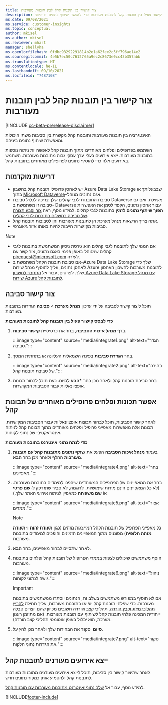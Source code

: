 ```yaml
---
title: צור קישור בין תובנות קהל לבין תובנות מעורבות
description: צור קישור פעיל בין תובנות קהל לתובנות מעורבות כדי לאפשר שיתוף נתונים דו-כיווני.
ms.date: 09/08/2021
ms.service: customer-insights
ms.topic: conceptual
author: mkisel
ms.author: mkisel
ms.reviewer: mhart
manager: shellyha
ms.openlocfilehash: 0fdbc93292291814b2e1a62fee2c5ff796ae14e2
ms.sourcegitcommit: 4e5b7ec50c7612765a9ec2c8673e0cc43b357abb
ms.translationtype: HT
ms.contentlocale: he-IL
ms.lasthandoff: 09/10/2021
ms.locfileid: "7487108"
---
```

# <a name="create-a-link-between-audience-insights-and-engagement-insights"></a>צור קישור בין תובנות קהל לבין תובנות מעורבות

[!INCLUDE [cc-beta-prerelease-disclaimer](includes/cc-beta-prerelease-disclaimer.md)]

האינטגרציה בין תובנות מעורבות ותובנות קהל מקשרת בין סביבות משתי היכולות ומאפשרת שיתוף נתונים ביניהם.

השתמש בפרופילים ופלחים מאוחדים מתוך תובנות קהל לאפשרויות ניתוח נוספות בתובנות מעורבות. ייצא אירועים בעלי ערך עסקי גבוה מתובנות מעורבות. השתמש באירועים אלה כדי להוסיף נתונים לפרופילים מאוחדים בתובנות קהל.

## <a name="prerequisites"></a>דרישות מוקדמות

- יש לאחסן פרופילי תובנות קהל בחשבון Azure Data Lake Storage שבבעלותך או בתוך [Microsoft Dataverse](/powerapps/maker/data-platform/data-platform-intro.md)&ndash;אגם נתונים מנוהל. 
- סביבת התובנות לגבי קהלים שלך צריכה לכלול סביבת Dataverse משויכת. ואם גם סביבה זו משתמשת ב- Dataverse עבור אחסון נתונים, הקפד לסמן את האפשרות **הפוך שיתוף נתונים לזמין** בתובנות לגבי קהלים. למידע נוסף, ראה [צור וקבע תצורה של סביבה בתשלום בתובנות לגבי קהלים](../audience-insights/get-started-paid.md).
- אתה צריך הרשאות מנהל מערכת הן לתובנות מעורבות והן לסביבות תובנות קהל.
- סביבות מקושרות חייבות להיות באותו אזור גיאוגרפי.

> [!NOTE]
> - אם המנוי שלך לתובנות לגבי קהלים הוא גירסת ניסיון המשתמשת בתובנות לגבי קהלים שמנוהל באופן פנימי באגם נתונים, צור קשר עם [pirequest@microsoft.com](mailto:pirequest@microsoft.com) לעזרה. 
> - אם סביבת תובנות הקהל משתמשת ב-Azure Data Lake Storage שלך כדי לאחסן נתונים, עליך להוסיף מנהל שירות Azure לתובנות מעורבות לחשבון האחסון שלך. לפרטים, עבור אל [התחבר לחשבון Azure Data Lake Storage עם מנהל שירות Azure לתובנות קהל](../audience-insights/connect-service-principal.md). 


## <a name="create-an-environment-link"></a>צור קישור סביבה

תוכל ליצור קישור לסביבה על ידי עדכון **מנהל מערכת** > **סביבה** הגדרות בתובנות מעורבות.

**כדי לבסס קישור פעיל בין תובנות קהל לתובנות מעורבות‎‎**

1. בדף **מנהל איכות הסביבה**, בחר את כרטיסיית **קישור סביבות**.

    :::image type="content" source="media/integrate1.png" alt-text="הגדר סביבה.":::

1. בחר **הגדרת סביבות** בפינה השמאלית העליונה או בתחתית המסך.

     :::image type="content" source="media/integrate2.png" alt-text="בחירה של סביבת תובנות קהל.":::

1. בחר סביבת תובנות קהל ולאחר מכן בחר ***הבא** לסיום. כעת תוכל לבחור תכונות אופציונאליות עבור הסביבות המקושרות.
 
## <a name="enable-audience-insights-unified-profiles-attributes-and-segments"></a>אפשר תכונות ופלחים פרופילים מאוחדים של תבונות קהל

לאחר קישור הסביבות, תוכל לבחור תכונות אופציונאליות עבור הסביבות המקושרות. תכונות אלה מאפשרות מאפייני פרופיל ופלחים מאוחדים מתוך תבונות קהל לניתוח אינטראקטיבי של נתוני לקוחות.

**כדי לנתח נתוני אינטרנט בתובנות מעורבות**

1. בעמוד **מנהל איכות הסביבה** הפעל את **שתף נתונים מתובנות קהל עם תובנות מעורבות** החלף ולאחר מכן בחר **הבא**.

    :::image type="content" source="media/integrate4.png" alt-text="בחר מאפיינים.":::

1. בחר את המאפיינים של הפרופילים המאוחדים שיהפכו למימדים בתובנות מעורבות. (לא כל המאפיינים הינם מידות שימושיות. לדוגמה, לא סביר שתזדקק ל-**שם פרטי** אוֹ **שם משפחה** כמאפיין לניתוח אירועי האתר שלך.)

    :::image type="content" source="media/integrate5.png" alt-text="אצור ממדים.":::

   >[!NOTE]
   > כל מאפייני הפרופיל של תובנות הקהל המייצגות מזהים (כגון **תעודת זהות** ו-**תעודה מזהה חלופית**) מסוננים מתוך המאפיינים הזמינים והופכים למימדים בתובנות מעורבות.

1. לאחר שתסיים לבחור מאפיינים, בחר **הבא**.
1. הוסף משתמשים שיכולים לצפות בממדי הפרופיל של תובנות קהל ופלחים בתובנות מעורבות.

    :::image type="content" source="media/integrate6.png" alt-text="ניהול גישה לנתוני לקוחות.":::

   > [!IMPORTANT]
   > אם לא תוסיף במפורש משתמשים בשלב זה, הנתונים יוסתרו ממשתמשים בתובנות מעורבות.
   > כדי שפלחי תובנות קהל יופיעו בתובנות מעורבות, עליך תחילה [להריץ תהליכי מיזוג וקבץ הורדה](../audience-insights/merge-entities.md). תהליכי קצב הורדה חשובים מכיוון שהם יוצרים טבלה ייחודית המכינה פלחי תובנות קהל לשיתוף עם תובנות מעורבות. (אם מתוזמן רענון מערכת, הוא יכלול באופן אוטומטי תהליכי קצב הורדה).

1. סקור את הבחירות שלך ולאחר מכן לחץ על ‎ **סיום‎‎‎**.

    :::image type="content" source="media/integrate7.png" alt-text="סקור את הגדרות נתוני הלקוח.":::

## <a name="export-refined-events-to-audience-insights"></a>ייצא אירועים מעודנים לתובנות קהל

לאחר שתיצור קישור בין סביבות, תוכל לייצא אירועים מעודנים מתובנות מעורבות לתובנות קהל ולהטמיע אותן כמקור נתונים חדש. 

למידע נוסף, עבור אל [שלב נתוני אינטרנט מתובנות מעורבות עם תובנות קהל](../audience-insights/integrate-engagement-insights.md).

<!--
## Share engagement insights refined events with audience insights

After you create a link between environments, a new option becomes available for you to share [refined events](refined-events.md) with audience insights.

Consider the following when creating refined events for audience insights: 

- Provide a meaningful name for the refined event. It will be used as an activity name in audience insights.
- Select at least the following properties to create an activity in audience insights: 
    - Signal.Action.Name indicates the activity details.
    - Signal.User.Id maps with the customer ID.
    - Signal.View.Uri is a web address as a basis for segments or measures.
    - Signal.Export.Id is a primary key for events.
    - Signal.Timestamp determines the date and time for the activity.

To share refined events:

1. From the engagement insights menu, select **Data** and then select the **Events** tab.
2. On the **Action** menu, select **Share as activity**.

    :::image type="content" source="media/integrate8.png" alt-text="Data shared events settings.":::

3. You can view and stop actively shared events on the **Export and Sharing** tab.
4. -- per Michael K, we need a mock here (Mukesh needs to update to reflect what happens in AUI once a user shares a refined event (i.e. no longer AUI, data wrangler needs to go discover data in the storage, the shared event is available as a DS and entity, correct?)

### Attach refined events shared as activities to unified profiles in audience insights

You can bring customer web activity data from engagement insights into audience insights. In addition to transactional, demographic, or behavioral data, you can view activities on the web in unified customer profiles. You can then use these profiles to get insights such as segments, measures, and predictions for audience activation.

Follow the steps in [data unification](../audience-insights/data-unification.md) to map, match, and merge website authentication information to unified profiles in audience insights.

You can also share refined events that are now available in audience insights, identified as data sources and entities. 

Next, you can relate event data from engagement insights as unified activities in customer profiles.

### Relate refined event data as an activity of a customer profile

After unifying the data, you can configure the activity for the customer profile. For more information, go to [Customer activities](../audience-insights/activities.md).

:::image type="content" source="media/web-event-activity.png" alt-text="Activities page with expanded Edit activity pane.":::

Next, configure the new activity by using mapping elements: 

- **Primary Key**: Signal.Export.Id, a unique ID that is available for every event record in engagement insights. This property is automatically generated.

- **Timestamp**: Signal.Timestamp in the event property.

- **Event**: Signal.Name, the event name that you want to track.

- **Web address**: Signal.View.Uri that refers to the URI of the page that created the event.

- **Details**: Signal.Action.Name to represent the information to associate with the event. The selected property in this case indicates that the event is for email promotion.

- **Activity type**: In this example, we choose the existing activity type WebLog. This selection is a useful filter option to run prediction models or create segments based on this activity type.

- **Set up relationship**: This important setting ties the activity to existing customer profiles. **Signal.User.Id** is the identifier configured in the SDK to be collected. It relates to the user ID in other data sources that are configured in audience insights. 

This example configures the relationship between Signal.User.Id and RetailCustomers:CustomerRetailId, which is the primary key that was identified in the map step of the data unification process.

After processing the activities, you can review customer records and open a customer card to see activities from engagement insights in the timeline. 

> [!TIP]
> To find a customer ID that has an engagement insights activity, go to **Entities** and preview the data for the UnifiedActivity entity. **ActivityTypeDisplay = WebLog** contains the engagement insights activity configured in the preceding example. Copy the customer ID for one of those records and search<!--note from editor: Edit okay? I couldn't quite follow this.-- > for that ID on the **Customers** page.

--> 

[!INCLUDE[footer-include](../includes/footer-banner.md)]
